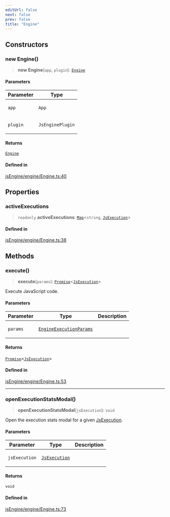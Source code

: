 ```yaml
---
editUrl: false
next: false
prev: false
title: "Engine"
---
```


## Constructors

### new Engine()

> **new Engine**(`app`, `plugin`): [`Engine`](/obsidian-js-engine-plugin-docs/api/classes/engine/)

#### Parameters

<table>
<thead>
<tr>
<th>Parameter</th>
<th>Type</th>
</tr>
</thead>
<tbody>
<tr>
<td>

`app`

</td>
<td>

`App`

</td>
</tr>
<tr>
<td>

`plugin`

</td>
<td>

`JsEnginePlugin`

</td>
</tr>
</tbody>
</table>

#### Returns

[`Engine`](/obsidian-js-engine-plugin-docs/api/classes/engine/)

#### Defined in

[jsEngine/engine/Engine.ts:40](https://github.com/mProjectsCode/obsidian-js-engine-plugin/blob/2a2cfe4836b2dabd89bbe1da5831eff3e3e8be62/jsEngine/engine/Engine.ts#L40)

## Properties

### activeExecutions

> `readonly` **activeExecutions**: [`Map`](https://developer.mozilla.org/docs/Web/JavaScript/Reference/Global_Objects/Map)\<`string`, [`JsExecution`](/obsidian-js-engine-plugin-docs/api/classes/jsexecution/)\>

#### Defined in

[jsEngine/engine/Engine.ts:38](https://github.com/mProjectsCode/obsidian-js-engine-plugin/blob/2a2cfe4836b2dabd89bbe1da5831eff3e3e8be62/jsEngine/engine/Engine.ts#L38)

## Methods

### execute()

> **execute**(`params`): [`Promise`](https://developer.mozilla.org/docs/Web/JavaScript/Reference/Global_Objects/Promise)\<[`JsExecution`](/obsidian-js-engine-plugin-docs/api/classes/jsexecution/)\>

Execute JavaScript code.

#### Parameters

<table>
<thead>
<tr>
<th>Parameter</th>
<th>Type</th>
<th>Description</th>
</tr>
</thead>
<tbody>
<tr>
<td>

`params`

</td>
<td>

[`EngineExecutionParams`](/obsidian-js-engine-plugin-docs/api/interfaces/engineexecutionparams/)

</td>
<td>

</td>
</tr>
</tbody>
</table>

#### Returns

[`Promise`](https://developer.mozilla.org/docs/Web/JavaScript/Reference/Global_Objects/Promise)\<[`JsExecution`](/obsidian-js-engine-plugin-docs/api/classes/jsexecution/)\>

#### Defined in

[jsEngine/engine/Engine.ts:53](https://github.com/mProjectsCode/obsidian-js-engine-plugin/blob/2a2cfe4836b2dabd89bbe1da5831eff3e3e8be62/jsEngine/engine/Engine.ts#L53)

***

### openExecutionStatsModal()

> **openExecutionStatsModal**(`jsExecution`): `void`

Open the execution stats modal for a given [JsExecution](../../../../../obsidian-js-engine-plugin-docs/api/classes/jsexecution).

#### Parameters

<table>
<thead>
<tr>
<th>Parameter</th>
<th>Type</th>
<th>Description</th>
</tr>
</thead>
<tbody>
<tr>
<td>

`jsExecution`

</td>
<td>

[`JsExecution`](/obsidian-js-engine-plugin-docs/api/classes/jsexecution/)

</td>
<td>

</td>
</tr>
</tbody>
</table>

#### Returns

`void`

#### Defined in

[jsEngine/engine/Engine.ts:73](https://github.com/mProjectsCode/obsidian-js-engine-plugin/blob/2a2cfe4836b2dabd89bbe1da5831eff3e3e8be62/jsEngine/engine/Engine.ts#L73)
